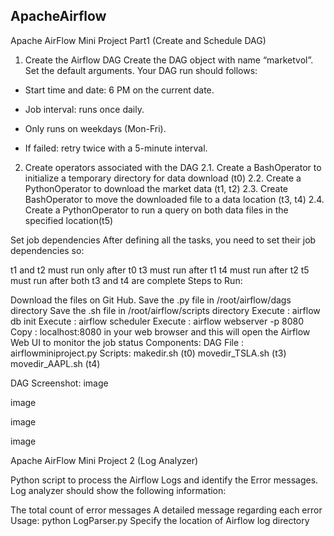 ApacheAirflow
------------------------------------------------------------------------------------------------------------------------------------------------------------
Apache AirFlow Mini Project Part1 (Create and Schedule DAG)

1. Create the Airflow DAG Create the DAG object with name “marketvol”. Set the default arguments. Your DAG run should follows:

* Start time and date: 6 PM on the current date.

* Job interval: runs once daily.

* Only runs on weekdays (Mon-Fri).

* If failed: retry twice with a 5-minute interval.


2. Create operators associated with the DAG 2.1. Create a BashOperator to initialize a temporary directory for data download (t0) 2.2. Create a PythonOperator to download the market data (t1, t2) 2.3. Create BashOperator to move the downloaded file to a data location (t3, t4) 2.4. Create a PythonOperator to run a query on both data files in the specified location(t5)

Set job dependencies After defining all the tasks, you need to set their job dependencies so:

t1 and t2 must run only after t0
t3 must run after t1
t4 must run after t2
t5 must run after both t3 and t4 are complete
Steps to Run:

Download the files on Git Hub.
Save the .py file in /root/airflow/dags directory
Save the .sh file in /root/airflow/scripts directory
Execute : airflow db init
Execute : airflow scheduler
Execute : airflow webserver -p 8080 Copy : localhost:8080 in your web browser and this will open the Airflow Web UI to monitor the job status
Components:
DAG File : airflowminiproject.py
Scripts:
makedir.sh (t0)
movedir_TSLA.sh (t3)
movedir_AAPL.sh (t4)

DAG Screenshot:
image

image

image

image

Apache AirFlow Mini Project 2 (Log Analyzer)

Python script to process the Airflow Logs and identify the Error messages. Log analyzer should show the following information:

The total count of error messages
A detailed message regarding each error
Usage: python LogParser.py Specify the location of Airflow log directory

